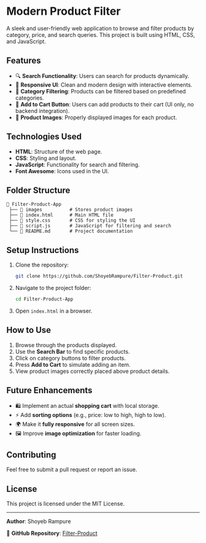# Modern Product Filter

A sleek and user-friendly web application to browse and filter products by category, price, and search queries. This project is built using HTML, CSS, and JavaScript.

## Features

- 🔍 **Search Functionality**: Users can search for products dynamically.
- 🎨 **Responsive UI**: Clean and modern design with interactive elements.
- 📂 **Category Filtering**: Products can be filtered based on predefined categories.
- 🛒 **Add to Cart Button**: Users can add products to their cart (UI only, no backend integration).
- 📸 **Product Images**: Properly displayed images for each product.

## Technologies Used

- **HTML**: Structure of the web page.
- **CSS**: Styling and layout.
- **JavaScript**: Functionality for search and filtering.
- **Font Awesome**: Icons used in the UI.

## Folder Structure

```
📂 Filter-Product-App
 ├── 📂 images          # Stores product images
 ├── 📜 index.html      # Main HTML file
 ├── 📜 style.css       # CSS for styling the UI
 ├── 📜 script.js       # JavaScript for filtering and search
 └── 📜 README.md       # Project documentation
```

## Setup Instructions

1. Clone the repository:
   ```sh
   git clone https://github.com/ShoyebRampure/Filter-Product.git
   ```
2. Navigate to the project folder:
   ```sh
   cd Filter-Product-App
   ```
3. Open `index.html` in a browser.

## How to Use

1. Browse through the products displayed.
2. Use the **Search Bar** to find specific products.
3. Click on category buttons to filter products.
4. Press **Add to Cart** to simulate adding an item.
5. View product images correctly placed above product details.

## Future Enhancements

- 🛍️ Implement an actual **shopping cart** with local storage.
- ⚡ Add **sorting options** (e.g., price: low to high, high to low).
- 🌍 Make it **fully responsive** for all screen sizes.
- 🖼️ Improve **image optimization** for faster loading.

## Contributing

Feel free to submit a pull request or report an issue.

## License

This project is licensed under the MIT License.

---
**Author**: Shoyeb Rampure

🔗 **GitHub Repository**: [Filter-Product](https://github.com/ShoyebRampure/Filter-Product)

